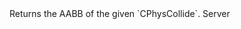 <function name="CollideGetAABB" parent="physcollide" type="libraryfunc">
	<description>
		Returns the AABB of the given `CPhysCollide`.
	</description>
	<realm>Server</realm>
	<args>
		<arg name="collide" type="CPhysCollide"></arg>
		<arg name="origin" type="Vector"></arg>
		<arg name="rotation" type="Angle"></arg>
	</args>
	<rets>
		<ret name="mins" type="Vector"></ret>
		<ret name="maxs" type="Vector"></ret>
	</rets>
</function>